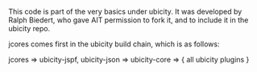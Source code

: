 This code is part of the very basics under ubicity. 
It was developed by Ralph Biedert, who gave AIT permission to fork it, and to include it in the ubicity repo. 

jcores comes first in the ubicity build chain, which is as follows: 

jcores => ubicity-jspf, ubicity-json => ubicity-core => { all ubicity plugins }
